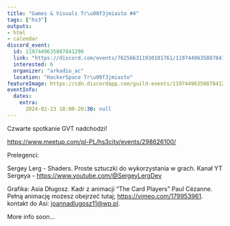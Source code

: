 ```yaml
---
title: "Games & Visuals Tr\u00f3jmiasto #4"
tags: ["hs3"]
outputs:
- html
- calendar
discord_event:
  id: 1197449635887841290
  link: "https://discord.com/events/762566311930101761/1197449635887841290"
  interested: 6
  organizer: "arkadio_ac"
  location: "HackerSpace Tr\u00f3jmiasto"
featureImage: https://cdn.discordapp.com/guild-events/1197449635887841290/664d3b113148667378f26e18647cfa3a.png?size=1024
eventInfo:
  dates:
    extra:
      2024-02-23 18:00-20:30: null
---
```

Czwarte spotkanie GVT nadchodzi!

https://www.meetup.com/pl-PL/hs3city/events/298626100/

Prelegenci:

Sergey Lerg - Shaders. Proste sztuczki do wykorzystania w grach.
Kanał YT Sergeya - https://www.youtube.com/@SergeyLergDev

Grafika: Asia Długosz. Kadr z animacji “The Card Players” Paul Cézanne. Pełną animację możesz obejrzeć tutaj; https://vimeo.com/179953961. 
kontakt do Asi: joannadlugosz11@wp.pl.

More info soon...

